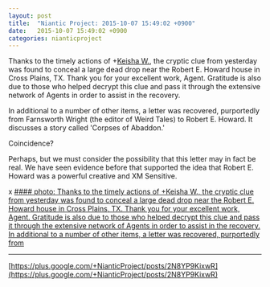 ```yaml
---
layout: post
title:  "Niantic Project: 2015-10-07 15:49:02 +0900"
date:   2015-10-07 15:49:02 +0900
categories: nianticproject
---
```

Thanks to the timely actions of +[Keisha W.](https://plus.google.com/114260042183569524453 ""), the cryptic clue from yesterday was found to conceal a large dead drop near the Robert E. Howard house in Cross Plains, TX. Thank you for your excellent work, Agent. Gratitude is also due to those who helped decrypt this clue and pass it through the extensive network of Agents in order to assist in the recovery.

In additional to a number of other items, a letter was recovered, purportedly from Farnsworth Wright (the editor of Weird Tales) to Robert E. Howard. It discusses a story called 'Corpses of Abaddon.'

Coincidence?

Perhaps, but we must consider the possibility that this letter may in fact be real. We have seen evidence before that supported the idea that Robert E. Howard was a powerful creative and XM Sensitive.

x
[#### photo: Thanks to the timely actions of +Keisha W., the cryptic clue from yesterday was found to conceal a large dead drop near the Robert E. Howard house in Cross Plains, TX. Thank you for your excellent work, Agent. Gratitude is also due to those who helped decrypt this clue and pass it through the extensive network of Agents in order to assist in the recovery.
In additional to a number of other items, a letter was recovered, purportedly from](https://lh3.googleusercontent.com/-qGp-Qd_zKfw/VhS_wyiXHSI/AAAAAAAAhJE/FkWsaY2Uays/w1200-h1847/Corpses.jpg "")
- - -
[https://plus.google.com/+NianticProject/posts/2N8YP9KixwR](https://plus.google.com/+NianticProject/posts/2N8YP9KixwR)
